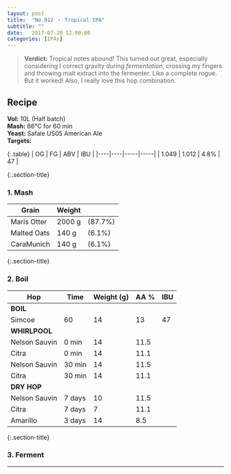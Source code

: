 ```yaml
---
layout: post
title:  "No.012 ・ Tropical IPA"
subtitle: ""
date:   2017-07-28 12:00:00
categories: [IPAs]
---
```



> **Verdict:** Tropical notes abound! This turned out great, especially considering I correct gravity *during fermentation*, crossing my fingers and throwing malt extract into the fermenter. Like a complete rogue. But it worked! Also, I really love this hop combination.


## Recipe ##
**Vol:** 10L (Half batch)  
**Mash:**  66°C for 60 min  
**Yeast:** Safale US05 American Ale  
**Targets:**

{:.table}
| OG | FG | ABV | IBU |
|----|----|-----|-----|
| 1.049 | 1.012 | 4.8% | 47 |

{:.section-title}
### 1. Mash ###

| Grain           | Weight      |         |
|-----------------|-------------|---------|
| Maris Otter     | 2000 g      | (87.7%) |
| Malted Oats     | 140 g       | (6.1%)  |
| CaraMunich      | 140 g       | (6.1%)  |

{:.section-title}
### 2. Boil ###

| Hop           | Time            | Weight (g) | AA % | IBU        |
|---------------|-----------------|------------|------|------------|
| **BOIL**      |                 |            |      |            |
| Simcoe        | 60              | 14         | 13   | 47         |
| **WHIRLPOOL** |                 |            |      |            |
| Nelson Sauvin | 0 min           | 14         | 11.5 |            |
| Citra         | 0 min           | 14         | 11.1 |            |
| Nelson Sauvin | 30 min          | 14         | 11.5 |            |
| Citra         | 30 min          | 14         | 11.1 |            |
| **DRY HOP**   |                 |            |      |            |
| Nelson Sauvin | 7 days          | 10         | 11.5 |            |
| Citra         | 7 days          | 7          | 11.1 |            |
| Amarillo      | 3 days          | 14         | 8.5  |            |

{:.section-title}
### 3. Ferment  ###

---
